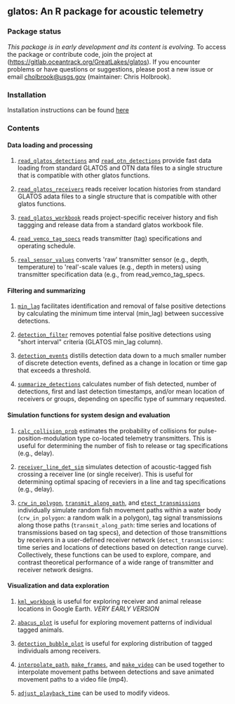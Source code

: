 <!-- README.md is generated from README.Rmd. Please edit that file -->
glatos: An R package for acoustic telemetry
-------------------------------------------

### Package status

*This package is in early development and its content is evolving.* To access the package or contribute code, join the project at (<https://gitlab.oceantrack.org/GreatLakes/glatos>). If you encounter problems or have questions or suggestions, please post a new issue or email <cholbrook@usgs.gov> (maintainer: Chris Holbrook).

### Installation

Installation instructions can be found [here](https://gitlab.oceantrack.org/GreatLakes/glatos/wikis/installation-instructions)

### Contents

#### Data loading and processing

1.  [`read_glatos_detections`](https://gitlab.oceantrack.org/GreatLakes/glatos/blob/workshop-version/R/load-read_glatos_detections.r) and [`read_otn_detections`](https://gitlab.oceantrack.org/GreatLakes/glatos/blob/workshop-version/R/load-read_otn_detections.r) provide fast data loading from standard GLATOS and OTN data files to a single structure that is compatible with other glatos functions.

2.  [`read_glatos_receivers`](https://gitlab.oceantrack.org/GreatLakes/glatos/blob/workshop-version/R/load-read_glatos_receivers.r) reads receiver location histories from standard GLATOS adata files to a single structure that is compatible with other glatos functions.

3.  [`read_glatos_workbook`](https://gitlab.oceantrack.org/GreatLakes/glatos/blob/workshop-version/R/load-read_glatos_workbook.r) reads project-specific receiver history and fish taggging and release data from a standard glatos workbook file.

4.  [`read_vemco_tag_specs`](https://gitlab.oceantrack.org/GreatLakes/glatos/blob/workshop-version/R/load-read_vemco_tag_specs.r) reads transmitter (tag) specifications and operating schedule.

5.  [`real_sensor_values`](https://gitlab.oceantrack.org/GreatLakes/glatos/blob/workshop-version/R/proc-real_sensor_values.r) converts 'raw' transmitter sensor (e.g., depth, temperature) to 'real'-scale values (e.g., depth in meters) using transmitter specification data (e.g., from read\_vemco\_tag\_specs.

#### Filtering and summarizing

1.  [`min_lag`](https://gitlab.oceantrack.org/GreatLakes/glatos/blob/workshop-version/R/proc-min_lag.r) facilitates identification and removal of false positive detections by calculating the minimum time interval (min\_lag) between successive detections.

2.  [`detection_filter`](https://gitlab.oceantrack.org/GreatLakes/glatos/blob/workshop-version/R/filt-false_detections.r) removes potential false positive detections using "short interval" criteria (GLATOS min\_lag column).

3.  [`detection_events`](https://gitlab.oceantrack.org/GreatLakes/glatos/blob/workshop-version/R/summ-detection_events.r) distills detection data down to a much smaller number of discrete detection events, defined as a change in location or time gap that exceeds a threshold.

4.  [`summarize_detections`](https://gitlab.oceantrack.org/GreatLakes/glatos/blob/workshop-version/R/summ-summarize_detections.r) calculates number of fish detected, number of detections, first and last detection timestamps, and/or mean location of receivers or groups, depending on specific type of summary requested.

#### Simulation functions for system design and evaluation

1.  [`calc_collision_prob`](https://gitlab.oceantrack.org/GreatLakes/glatos/blob/workshop-version/R/sim-calc_collision_prob.r) estimates the probability of collisions for pulse-position-modulation type co-located telemetry transmitters. This is useful for determining the number of fish to release or tag specifications (e.g., delay).

2.  [`receiver_line_det_sim`](https://gitlab.oceantrack.org/GreatLakes/glatos/blob/workshop-version/R/sim-receiver_line_det_sim.r) simulates detection of acoustic-tagged fish crossing a receiver line (or single receiver). This is useful for determining optimal spacing of receviers in a line and tag specifications (e.g., delay).

3.  [`crw_in_polygon`](https://gitlab.oceantrack.org/GreatLakes/glatos/blob/workshop-version/R/simutil-crw_in_polygon.r), [`transmit_along_path`](https://gitlab.oceantrack.org/GreatLakes/glatos/blob/workshop-version/R/sim-transmit_along_path.r), and [`etect_transmissions`](https://gitlab.oceantrack.org/GreatLakes/glatos/blob/workshop-version/R/sim-detect_transmissions.r) individually simulate random fish movement paths within a water body (`crw_in_polygon`: a random walk in a polygon), tag signal transmissions along those paths (`transmit_along_path`: time series and locations of transmissions based on tag specs), and detection of those transmittions by receivers in a user-defined receiver network (`detect_transmissions`: time series and locations of detections based on detection range curve). Collectively, these functions can be used to explore, compare, and contrast theoretical performance of a wide range of transmitter and receiver network designs.

#### Visualization and data exploration

1.  [`kml_workbook`](https://gitlab.oceantrack.org/GreatLakes/glatos/blob/workshop-version/R/vis-kml_workbook.r) is useful for exploring receiver and animal release locations in Google Earth. *VERY EARLY VERSION*

2.  [`abacus_plot`](https://gitlab.oceantrack.org/GreatLakes/glatos/blob/workshop-version/R/vis-abacus_plot.r) is useful for exploring movement patterns of individual tagged animals.

3.  [`detection_bubble_plot`](https://gitlab.oceantrack.org/GreatLakes/glatos/blob/workshop-version/R/vis-detection_bubble_plot.r) is useful for exploring distribution of tagged individuals among receivers.

4.  [`interpolate_path`](https://gitlab.oceantrack.org/GreatLakes/glatos/blob/workshop-version/R/vis-interpolate_path.r), [`make_frames`](https://gitlab.oceantrack.org/GreatLakes/glatos/blob/workshop-version/R/vis-make_frames.r), and [`make_video`](https://gitlab.oceantrack.org/GreatLakes/glatos/blob/workshop-version/R/vis-make_video.r) can be used together to interpolate movement paths between detections and save animated movement paths to a video file (mp4).

5.  [`adjust_playback_time`](https://gitlab.oceantrack.org/GreatLakes/glatos/blob/workshop-version/R/vis-adjust_playback_time.r) can be used to modify videos.
